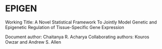 # EPIGEN
Working Title: A Novel Statistical Framework To Jointly Model Genetic and Epigenetic Regulation of Tissue-Specific Gene Expression

Document author: Chaitanya R. Acharya
Collaborating authors: Kouros Owzar and Andrew S. Allen
